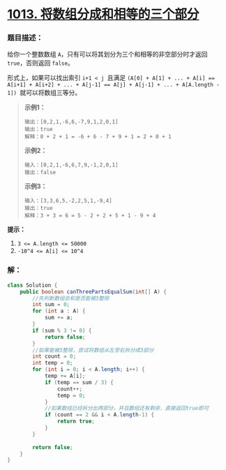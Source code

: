 # [1013. 将数组分成和相等的三个部分](https://leetcode-cn.com/problems/partition-array-into-three-parts-with-equal-sum/)

### 题目描述：

给你一个整数数组 `A`，只有可以将其划分为三个和相等的非空部分时才返回 `true`，否则返回 `false`。

形式上，如果可以找出索引 `i+1 < j `且满足 `(A[0] + A[1] + ... + A[i] == A[i+1] + A[i+2] + ... + A[j-1] == A[j] + A[j-1] + ... + A[A.length - 1]) `就可以将数组三等分。

>   **示例1：**
>
>   ```
>   输出：[0,2,1,-6,6,-7,9,1,2,0,1]
>   输出：true
>   解释：0 + 2 + 1 = -6 + 6 - 7 + 9 + 1 = 2 + 0 + 1
>   ```
>
>   **示例2：**
>
>   ```
>   输入：[0,2,1,-6,6,7,9,-1,2,0,1]
>   输出：false
>   ```
>
>   **示例3：**
>
>   ```
>   输入：[3,3,6,5,-2,2,5,1,-9,4]
>   输出：true
>   解释：3 + 3 = 6 = 5 - 2 + 2 + 5 + 1 - 9 + 4
>   ```

**提示：**

1.  `3 <= A.length <= 50000`
2.  `-10^4 <= A[i] <= 10^4`

### 解：

```java
class Solution {
    public boolean canThreePartsEqualSum(int[] A) {
        //先判断数组总和是否能被3整除
        int sum = 0;
        for (int a : A) {
            sum += a;
        }
        if (sum % 3 != 0) {
            return false;
        }
        //如果能被3整除，尝试将数组从左至右拆分成3部分
        int count = 0;
        int temp = 0;
        for (int i = 0; i < A.length; i++) {
            temp += A[i];
            if (temp == sum / 3) {
                count++;
                temp = 0;
            }
            //如果数组已经拆分出两部分，并且数组还有剩余，直接返回true即可
            if (count == 2 && i < A.length-1) {
                return true;
            }
        }
        
        return false;
    }
}
```

